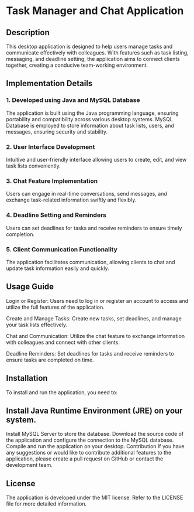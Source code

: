 # Task Manager and Chat Application
## Description
This desktop application is designed to help users manage tasks and communicate effectively with colleagues. With features such as task listing, messaging, and deadline setting, the application aims to connect clients together, creating a conducive team-working environment.

## Implementation Details
### 1. Developed using Java and MySQL Database
The application is built using the Java programming language, ensuring portability and compatibility across various desktop systems.
MySQL Database is employed to store information about task lists, users, and messages, ensuring security and stability.
### 2. User Interface Development
Intuitive and user-friendly interface allowing users to create, edit, and view task lists conveniently.
### 3. Chat Feature Implementation
Users can engage in real-time conversations, send messages, and exchange task-related information swiftly and flexibly.
### 4. Deadline Setting and Reminders
Users can set deadlines for tasks and receive reminders to ensure timely completion.
### 5. Client Communication Functionality
The application facilitates communication, allowing clients to chat and update task information easily and quickly.
## Usage Guide
Login or Register: Users need to log in or register an account to access and utilize the full features of the application.

Create and Manage Tasks: Create new tasks, set deadlines, and manage your task lists effectively.

Chat and Communication: Utilize the chat feature to exchange information with colleagues and connect with other clients.

Deadline Reminders: Set deadlines for tasks and receive reminders to ensure tasks are completed on time.

## Installation
To install and run the application, you need to:

## Install Java Runtime Environment (JRE) on your system.
Install MySQL Server to store the database.
Download the source code of the application and configure the connection to the MySQL database.
Compile and run the application on your desktop.
Contribution
If you have any suggestions or would like to contribute additional features to the application, please create a pull request on GitHub or contact the development team.

## License
The application is developed under the MIT license. Refer to the LICENSE file for more detailed information.

